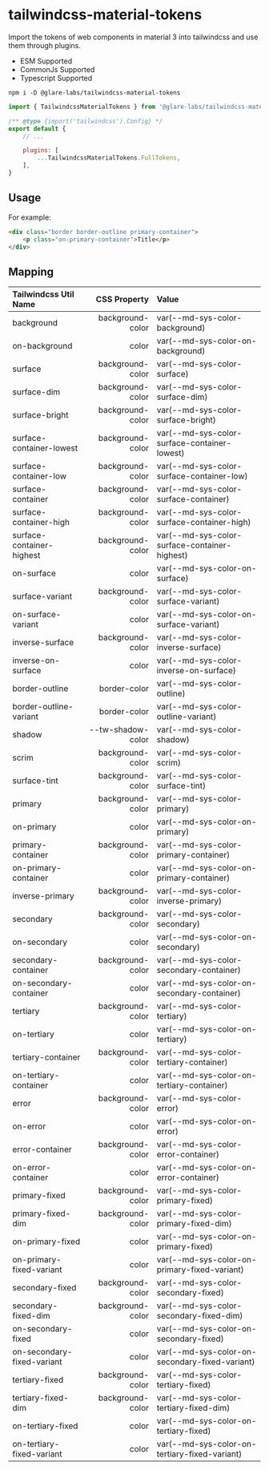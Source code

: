 # tailwindcss-material-tokens
Import the tokens of web components in material 3 into tailwindcss and use them through plugins.

+ ESM Supported
+ CommonJs Supported
+ Typescript Supported


```
npm i -D @glare-labs/tailwindcss-material-tokens
```

```javascript
import { TailwindcssMaterialTokens } from '@glare-labs/tailwindcss-material-tokens'

/** @type {import('tailwindcss').Config} */
export default {
    // ...

    plugins: [
        ...TailwindcssMaterialTokens.FullTokens,
    ],
}
```

## Usage

For example:
```html
<div class="border border-outline primary-container">
    <p class="on-primary-container">Title</p>
</div>
```

## Mapping
|Tailwindcss Util Name|CSS Property|Value|
|:--|--:|:--|
|background|background-color|var(--md-sys-color-background)|
|on-background|color|var(--md-sys-color-on-background)|
|surface|background-color|var(--md-sys-color-surface)|
|surface-dim|background-color|var(--md-sys-color-surface-dim)|
|surface-bright|background-color|var(--md-sys-color-surface-bright)|
|surface-container-lowest|background-color|var(--md-sys-color-surface-container-lowest)|
|surface-container-low|background-color|var(--md-sys-color-surface-container-low)|
|surface-container|background-color|var(--md-sys-color-surface-container)|
|surface-container-high|background-color|var(--md-sys-color-surface-container-high)|
|surface-container-highest|background-color|var(--md-sys-color-surface-container-highest)|
|on-surface|color|var(--md-sys-color-on-surface)|
|surface-variant|background-color|var(--md-sys-color-surface-variant)|
|on-surface-variant|color|var(--md-sys-color-on-surface-variant)|
|inverse-surface|background-color|var(--md-sys-color-inverse-surface)|
|inverse-on-surface|color|var(--md-sys-color-inverse-on-surface)|
|border-outline|border-color|var(--md-sys-color-outline)|
|border-outline-variant|border-color|var(--md-sys-color-outline-variant)|
|shadow|--tw-shadow-color|var(--md-sys-color-shadow)|
|scrim|background-color|var(--md-sys-color-scrim)|
|surface-tint|background-color|var(--md-sys-color-surface-tint)|
|primary|background-color|var(--md-sys-color-primary)|
|on-primary|color|var(--md-sys-color-on-primary)|
|primary-container|background-color|var(--md-sys-color-primary-container)|
|on-primary-container|color|var(--md-sys-color-on-primary-container)|
|inverse-primary|background-color|var(--md-sys-color-inverse-primary)|
|secondary|background-color|var(--md-sys-color-secondary)|
|on-secondary|color|var(--md-sys-color-on-secondary)|
|secondary-container|background-color|var(--md-sys-color-secondary-container)|
|on-secondary-container|color|var(--md-sys-color-on-secondary-container)|
|tertiary|background-color|var(--md-sys-color-tertiary)|
|on-tertiary|color|var(--md-sys-color-on-tertiary)|
|tertiary-container|background-color|var(--md-sys-color-tertiary-container)|
|on-tertiary-container|color|var(--md-sys-color-on-tertiary-container)|
|error|background-color|var(--md-sys-color-error)|
|on-error|color|var(--md-sys-color-on-error)|
|error-container|background-color|var(--md-sys-color-error-container)|
|on-error-container|color|var(--md-sys-color-on-error-container)|
|primary-fixed|background-color|var(--md-sys-color-primary-fixed)|
|primary-fixed-dim|background-color|var(--md-sys-color-primary-fixed-dim)|
|on-primary-fixed|color|var(--md-sys-color-on-primary-fixed)|
|on-primary-fixed-variant|color|var(--md-sys-color-on-primary-fixed-variant)|
|secondary-fixed|background-color|var(--md-sys-color-secondary-fixed)|
|secondary-fixed-dim|background-color|var(--md-sys-color-secondary-fixed-dim)|
|on-secondary-fixed|color|var(--md-sys-color-on-secondary-fixed)|
|on-secondary-fixed-variant|color|var(--md-sys-color-on-secondary-fixed-variant)|
|tertiary-fixed|background-color|var(--md-sys-color-tertiary-fixed)|
|tertiary-fixed-dim|background-color|var(--md-sys-color-tertiary-fixed-dim)|
|on-tertiary-fixed|color|var(--md-sys-color-on-tertiary-fixed)|
|on-tertiary-fixed-variant|color|var(--md-sys-color-on-tertiary-fixed-variant)|